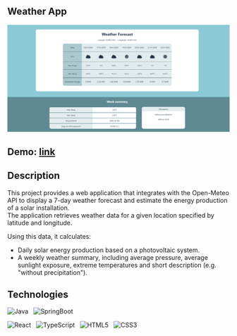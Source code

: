 ## Weather App

![Screenshot](./images/interface.png)

## Demo: [link](https://weatherapp-frontend-z3dk.onrender.com/)

## Description
This project provides a web application that integrates with the Open-Meteo API
to display a 7-day weather forecast and estimate the energy production of a solar installation.  
The application retrieves weather data for a given location specified by latitude and longitude.

Using this data, it calculates:
- Daily solar energy production based on a photovoltaic system.
- A weekly weather summary, including average pressure, average sunlight exposure,
  extreme temperatures and short description (e.g. "without precipitation").

## Technologies
![Java](https://img.shields.io/badge/17-Java-orange?style=for-the-badge) &nbsp;
![SpringBoot](https://img.shields.io/badge/Spring_Boot-F2F4F9?style=for-the-badge&logo=spring) &nbsp;

![React](https://shields.io/badge/react-black?logo=react&style=for-the-badge) &nbsp;
![TypeScript](https://img.shields.io/badge/TypeScript-3178C6?style=for-the-badge&logo=typescript&logoColor=white) &nbsp;
![HTML5](https://img.shields.io/badge/html5-%23E34F26.svg?style=for-the-badge&logo=html5&logoColor=white) &nbsp;
![CSS3](https://img.shields.io/badge/css3-%231572B6.svg?style=for-the-badge&logo=css3&logoColor=white) &nbsp;